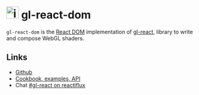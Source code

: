 <img width="32" alt="icon" src="https://cloud.githubusercontent.com/assets/211411/9813786/eacfcc24-5888-11e5-8f9b-5a907a2cbb21.png"> gl-react-dom
========

`gl-react-dom` is the [React DOM](https://facebook.github.io/react/) implementation of [gl-react](https://github.com/gre/gl-react), library to write and compose WebGL shaders.

## Links

- [Github](https://github.com/gre/gl-react)
- [Cookbook, examples, API](https://gl-react-cookbook.surge.sh)
- Chat [#gl-react on reactiflux](https://discordapp.com/channels/102860784329052160/106102146109325312)
